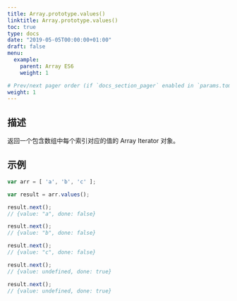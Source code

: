 ```yaml
---
title: Array.prototype.values()
linktitle: Array.prototype.values()
toc: true
type: docs
date: "2019-05-05T00:00:00+01:00"
draft: false
menu:
  example:
    parent: Array ES6
    weight: 1

# Prev/next pager order (if `docs_section_pager` enabled in `params.toml`)
weight: 1
---
```


## 描述

返回一个包含数组中每个索引对应的值的 Array Iterator 对象。

## 示例

```js
var arr = [ 'a', 'b', 'c' ];

var result = arr.values();

result.next();
// {value: "a", done: false}

result.next();
// {value: "b", done: false}

result.next();
// {value: "c", done: false}

result.next();
// {value: undefined, done: true}

result.next();
// {value: undefined, done: true}
```